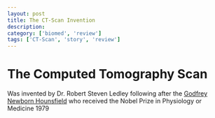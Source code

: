 ```yaml
---
layout: post
title: The CT-Scan Invention
description:
category: ['biomed', 'review']
tags: ['CT-Scan', 'story', 'review']
---
```


# The Computed Tomography Scan

Was invented by Dr. Robert Steven Ledley following after the [Godfrey Newborn Hounsfield](https://www.nobelprize.org/prizes/medicine/1979/hounsfield/facts/) who received the Nobel Prize in Physiology or Medicine 1979